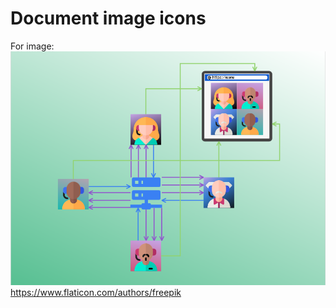 # Document image icons

For image: ![docs/resources/sfu1.png](docs/resources/sfu1.png)  
<a href="https://www.flaticon.com/ru/authors/freepik" title="image stock">https://www.flaticon.com/authors/freepik</a>

